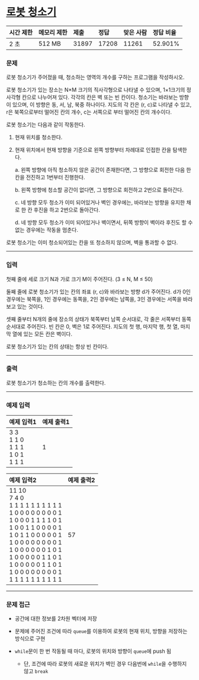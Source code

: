 # [로봇 청소기](https://www.acmicpc.net/problem/14503)

<div align = center>

| 시간 제한 | 메모리 제한 | 제출  | 정답  | 맞은 사람 | 정답 비율 |
| :-------- | :---------- | :---- | :---- | :-------- | :-------- |
| 2 초      | 512 MB      | 31897 | 17208 | 11261     | 52.901%   |

</div>

### 문제

로봇 청소기가 주어졌을 때, 청소하는 영역의 개수를 구하는 프로그램을 작성하시오.

로봇 청소기가 있는 장소는 N×M 크기의 직사각형으로 나타낼 수 있으며, 1×1크기의 정사각형 칸으로 나누어져 있다. 각각의 칸은 벽 또는 빈 칸이다. 청소기는 바라보는 방향이 있으며, 이 방향은 동, 서, 남, 북중 하나이다. 지도의 각 칸은 (r, c)로 나타낼 수 있고, r은 북쪽으로부터 떨어진 칸의 개수, c는 서쪽으로 부터 떨어진 칸의 개수이다.

로봇 청소기는 다음과 같이 작동한다.

  1. 현재 위치를 청소한다.

  2. 현재 위치에서 현재 방향을 기준으로 왼쪽 방향부터 차례대로 인접한 칸을 탐색한다.
  
     a. 왼쪽 방향에 아직 청소하지 않은 공간이 존재한다면, 그 방향으로 회전한 다음 한 칸을 전진하고 1번부터 진행한다.

     b. 왼쪽 방향에 청소할 공간이 없다면, 그 방향으로 회전하고 2번으로 돌아간다.

     c. 네 방향 모두 청소가 이미 되어있거나 벽인 경우에는, 바라보는 방향을 유지한 채로 한 칸 후진을 하고 2번으로 돌아간다.

     d. 네 방향 모두 청소가 이미 되어있거나 벽이면서, 뒤쪽 방향이 벽이라 후진도 할 수 없는 경우에는 작동을 멈춘다.

로봇 청소기는 이미 청소되어있는 칸을 또 청소하지 않으며, 벽을 통과할 수 없다.

---

### 입력

첫째 줄에 세로 크기 N과 가로 크기 M이 주어진다. (3 ≤ N, M ≤ 50)

둘째 줄에 로봇 청소기가 있는 칸의 좌표 (r, c)와 바라보는 방향 d가 주어진다. d가 0인 경우에는 북쪽을, 1인 경우에는 동쪽을, 2인 경우에는 남쪽을, 3인 경우에는 서쪽을 바라보고 있는 것이다.

셋째 줄부터 N개의 줄에 장소의 상태가 북쪽부터 남쪽 순서대로, 각 줄은 서쪽부터 동쪽 순서대로 주어진다. 빈 칸은 0, 벽은 1로 주어진다. 지도의 첫 행, 마지막 행, 첫 열, 마지막 열에 있는 모든 칸은 벽이다.

로봇 청소기가 있는 칸의 상태는 항상 빈 칸이다.

---

### 출력

로봇 청소기가 청소하는 칸의 개수를 출력한다.

---

### 예제 입력

| 예제 입력1                                  | 예제 출력1 |
| :------------------------------------------ | :--------- |
| 3 3<br/>1 1 0<br/>1 1 1<br/>1 0 1<br/>1 1 1 | 1          |

| 예제 입력2                                                                                                                                                                                                                                                                              | 예제 출력2 |
| :-------------------------------------------------------------------------------------------------------------------------------------------------------------------------------------------------------------------------------------------------------------------------------------- | :--------- |
| 11 10<br/>7 4 0<br/>1 1 1 1 1 1 1 1 1 1<br/>1 0 0 0 0 0 0 0 0 1<br/>1 0 0 0 1 1 1 1 0 1<br/>1 0 0 1 1 0 0 0 0 1<br/>1 0 1 1 0 0 0 0 0 1<br/>1 0 0 0 0 0 0 0 0 1<br/>1 0 0 0 0 0 0 1 0 1<br/>1 0 0 0 0 0 1 1 0 1<br/>1 0 0 0 0 0 1 1 0 1<br/>1 0 0 0 0 0 0 0 0 1<br/>1 1 1 1 1 1 1 1 1 1 | 57         |

---

### 문제 접근

  - 공간에 대한 정보를 2차원 벡터에 저장

  - 문제에 주어진 조건에 따라 `queue`를 이용하여 로봇의 현재 위치, 방향을 저장하는 방식으로 구현

  - `while`문이 한 번 작동될 때 마다, 로봇의 위치와 방향이 `queue`에 push 됨

    - 단, 조건에 따라 로봇의 새로운 위치가 벽인 경우 다음번에 `while`을 수행하지 않고 `break`